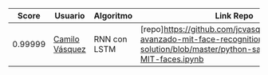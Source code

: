 | Score | Usuario |	Algoritmo | Link Repo |
| - | - | - | - |
| 0.99999 | [Camilo Vásquez](https://github.com/jcvasquezc)| RNN con LSTM | [repo]https://github.com/jcvasquezc/supervised-avanzado-mit-face-recognition-solution/blob/master/python-sample-Solution-MIT-faces.ipynb |
